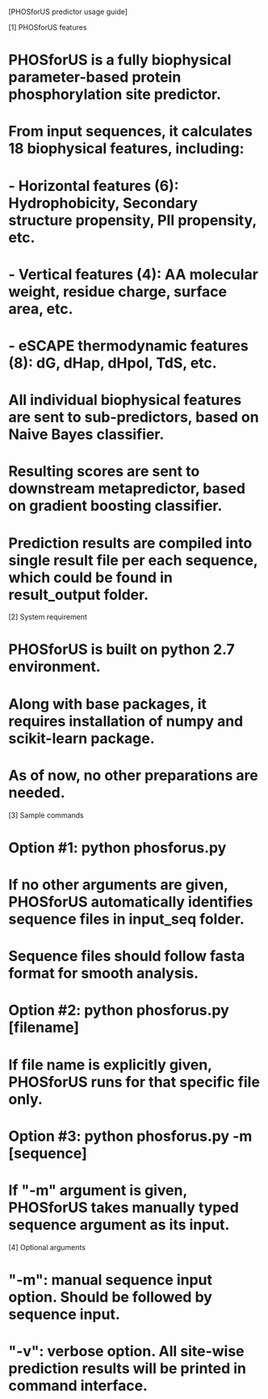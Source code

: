 [PHOSforUS predictor usage guide]

[1] PHOSforUS features

# PHOSforUS is a fully biophysical parameter-based protein phosphorylation site predictor.
# From input sequences, it calculates 18 biophysical features, including:
#     - Horizontal features (6): Hydrophobicity, Secondary structure propensity, PII propensity, etc.
#     - Vertical features (4): AA molecular weight, residue charge, surface area, etc.
#     - eSCAPE thermodynamic features (8): dG, dHap, dHpol, TdS, etc.
# All individual biophysical features are sent to sub-predictors, based on Naive Bayes classifier.
# Resulting scores are sent to downstream metapredictor, based on gradient boosting classifier.
# Prediction results are compiled into single result file per each sequence, which could be found in result_output folder.

[2] System requirement

# PHOSforUS is built on python 2.7 environment.
# Along with base packages, it requires installation of numpy and scikit-learn package.
# As of now, no other preparations are needed.

[3] Sample commands

# Option #1: python phosforus.py
# 
# If no other arguments are given, PHOSforUS automatically identifies sequence files in input_seq folder.
# Sequence files should follow fasta format for smooth analysis.
#
# Option #2: python phosforus.py [filename]
# 
# If file name is explicitly given, PHOSforUS runs for that specific file only.
#
# Option #3: python phosforus.py -m [sequence]
# 
# If "-m" argument is given, PHOSforUS takes manually typed sequence argument as its input.

[4] Optional arguments

# "-m": manual sequence input option. Should be followed by sequence input.
# "-v": verbose option. All site-wise prediction results will be printed in command interface.
